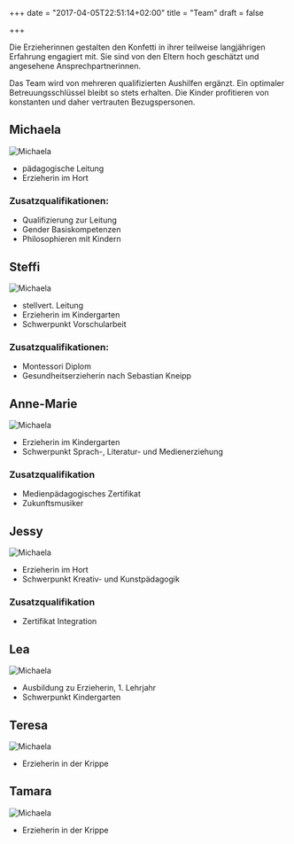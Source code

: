 +++
date = "2017-04-05T22:51:14+02:00"
title = "Team"
draft = false

+++

Die Erzieherinnen gestalten den Konfetti in ihrer teilweise langjährigen Erfahrung engagiert mit. Sie sind von den Eltern hoch geschätzt und angesehene Ansprechpartnerinnen.

Das Team wird von mehreren qualifizierten Aushilfen ergänzt. Ein optimaler Betreuungsschlüssel bleibt so stets erhalten. Die Kinder profitieren von konstanten und daher vertrauten Bezugspersonen.

## Michaela

![Michaela](/konfetti/img/team/michaela.jpg)

- pädagogische Leitung
- Erzieherin im Hort 

### Zusatzqualifikationen: 

- Qualifizierung zur Leitung 
- Gender Basiskompetenzen 
- Philosophieren mit Kindern

## Steffi

![Michaela](/konfetti/img/team/steffi.jpg)

- stellvert. Leitung 
- Erzieherin im Kindergarten
- Schwerpunkt Vorschularbeit 

### Zusatzqualifikationen:

- Montessori Diplom
- Gesundheitserzieherin nach Sebastian Kneipp 

## Anne-Marie 

![Michaela](/konfetti/img/team/anne-marie.jpg)

- Erzieherin im Kindergarten
- Schwerpunkt Sprach-, Literatur- und Medienerziehung

### Zusatzqualifikation 

- Medienpädagogisches Zertifikat 
- Zukunftsmusiker 

## Jessy

![Michaela](/konfetti/img/team/jessy.jpg)

- Erzieherin im Hort
- Schwerpunkt Kreativ- und Kunstpädagogik 

### Zusatzqualifikation

- Zertifikat Integration

## Lea

![Michaela](/konfetti/img/team/lea.jpg)

- Ausbildung zu Erzieherin, 1. Lehrjahr
- Schwerpunkt Kindergarten 


## Teresa 

![Michaela](/konfetti/img/team/teresa.jpg)

- Erzieherin in der Krippe 

## Tamara

![Michaela](/konfetti/img/team/tamara.jpg)

- Erzieherin in der Krippe 
